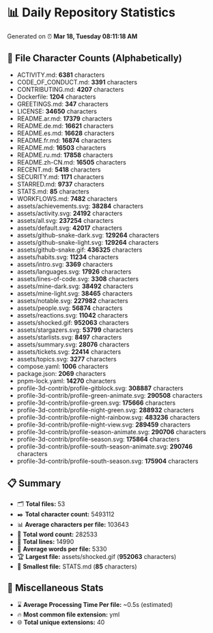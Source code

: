 # 📊 Daily Repository Statistics
Generated on ⏰ **Mar 18, Tuesday 08:11:18 AM**

## 📂 File Character Counts (Alphabetically)
- ACTIVITY.md: **6381** characters
- CODE_OF_CONDUCT.md: **3391** characters
- CONTRIBUTING.md: **4207** characters
- Dockerfile: **1204** characters
- GREETINGS.md: **347** characters
- LICENSE: **34650** characters
- README.ar.md: **17379** characters
- README.de.md: **16621** characters
- README.es.md: **16628** characters
- README.fr.md: **16874** characters
- README.md: **16503** characters
- README.ru.md: **17858** characters
- README.zh-CN.md: **16505** characters
- RECENT.md: **5418** characters
- SECURITY.md: **1171** characters
- STARRED.md: **9737** characters
- STATS.md: **85** characters
- WORKFLOWS.md: **7482** characters
- assets/achievements.svg: **38284** characters
- assets/activity.svg: **24192** characters
- assets/all.svg: **237254** characters
- assets/default.svg: **42017** characters
- assets/github-snake-dark.svg: **129264** characters
- assets/github-snake-light.svg: **129264** characters
- assets/github-snake.gif: **436325** characters
- assets/habits.svg: **11234** characters
- assets/intro.svg: **3369** characters
- assets/languages.svg: **17926** characters
- assets/lines-of-code.svg: **3308** characters
- assets/mine-dark.svg: **38492** characters
- assets/mine-light.svg: **38465** characters
- assets/notable.svg: **227982** characters
- assets/people.svg: **56874** characters
- assets/reactions.svg: **11042** characters
- assets/shocked.gif: **952063** characters
- assets/stargazers.svg: **53799** characters
- assets/starlists.svg: **8497** characters
- assets/summary.svg: **28076** characters
- assets/tickets.svg: **22414** characters
- assets/topics.svg: **3277** characters
- compose.yaml: **1006** characters
- package.json: **2069** characters
- pnpm-lock.yaml: **14270** characters
- profile-3d-contrib/profile-gitblock.svg: **308887** characters
- profile-3d-contrib/profile-green-animate.svg: **290508** characters
- profile-3d-contrib/profile-green.svg: **175666** characters
- profile-3d-contrib/profile-night-green.svg: **288932** characters
- profile-3d-contrib/profile-night-rainbow.svg: **483236** characters
- profile-3d-contrib/profile-night-view.svg: **289459** characters
- profile-3d-contrib/profile-season-animate.svg: **290706** characters
- profile-3d-contrib/profile-season.svg: **175864** characters
- profile-3d-contrib/profile-south-season-animate.svg: **290746** characters
- profile-3d-contrib/profile-south-season.svg: **175904** characters

## 📋 Summary
- 🗂️ **Total files:** 53
- ✒️ **Total character count:** 5493112
- 📊 **Average characters per file:** 103643
- 📝 **Total word count:** 282533
- 🧾 **Total lines:** 14990
- 📐 **Average words per file:** 5330
- 🏆 **Largest file:** assets/shocked.gif (**952063** characters)
- 🥉 **Smallest file:** STATS.md (**85** characters)

## 🌟 Miscellaneous Stats
- ⌛ **Average Processing Time Per file:** ~0.5s (estimated)
- 🔥 **Most common file extension:** yml
- 🌐 **Total unique extensions:** 40
